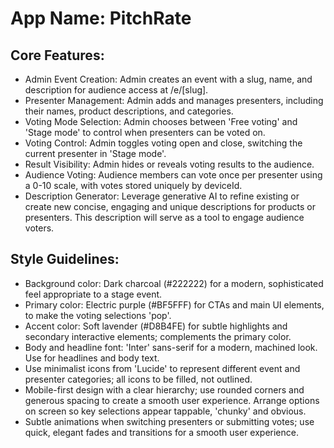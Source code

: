 # **App Name**: PitchRate

## Core Features:

- Admin Event Creation: Admin creates an event with a slug, name, and description for audience access at /e/[slug].
- Presenter Management: Admin adds and manages presenters, including their names, product descriptions, and categories.
- Voting Mode Selection: Admin chooses between 'Free voting' and 'Stage mode' to control when presenters can be voted on.
- Voting Control: Admin toggles voting open and close, switching the current presenter in 'Stage mode'.
- Result Visibility: Admin hides or reveals voting results to the audience.
- Audience Voting: Audience members can vote once per presenter using a 0-10 scale, with votes stored uniquely by deviceId.
- Description Generator: Leverage generative AI to refine existing or create new concise, engaging and unique descriptions for products or presenters. This description will serve as a tool to engage audience voters.

## Style Guidelines:

- Background color: Dark charcoal (#222222) for a modern, sophisticated feel appropriate to a stage event.
- Primary color: Electric purple (#BF5FFF) for CTAs and main UI elements, to make the voting selections 'pop'.
- Accent color: Soft lavender (#D8B4FE) for subtle highlights and secondary interactive elements; complements the primary color.
- Body and headline font: 'Inter' sans-serif for a modern, machined look. Use for headlines and body text.
- Use minimalist icons from 'Lucide' to represent different event and presenter categories; all icons to be filled, not outlined.
- Mobile-first design with a clear hierarchy; use rounded corners and generous spacing to create a smooth user experience.  Arrange options on screen so key selections appear tappable, 'chunky' and obvious.
- Subtle animations when switching presenters or submitting votes; use quick, elegant fades and transitions for a smooth user experience.